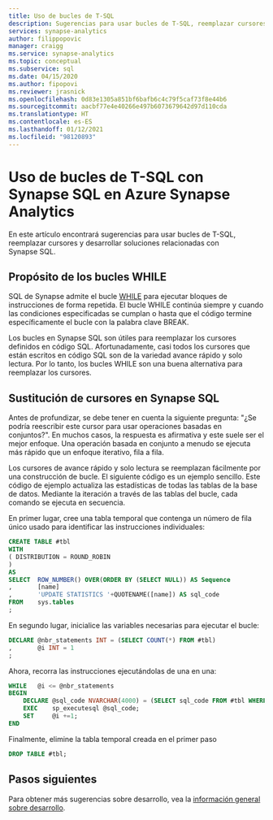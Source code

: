 ```yaml
---
title: Uso de bucles de T-SQL
description: Sugerencias para usar bucles de T-SQL, reemplazar cursores y desarrollar soluciones relacionadas con Synapse SQL en Azure Synapse Analytics.
services: synapse-analytics
author: filippopovic
manager: craigg
ms.service: synapse-analytics
ms.topic: conceptual
ms.subservice: sql
ms.date: 04/15/2020
ms.author: fipopovi
ms.reviewer: jrasnick
ms.openlocfilehash: 0d83e1305a851bf6bafb6c4c79f5caf73f8e44b6
ms.sourcegitcommit: aacbf77e4e40266e497b6073679642d97d110cda
ms.translationtype: HT
ms.contentlocale: es-ES
ms.lasthandoff: 01/12/2021
ms.locfileid: "98120893"
---
```

# <a name="use-t-sql-loops-with-synapse-sql-in-azure-synapse-analytics"></a>Uso de bucles de T-SQL con Synapse SQL en Azure Synapse Analytics

En este artículo encontrará sugerencias para usar bucles de T-SQL, reemplazar cursores y desarrollar soluciones relacionadas con Synapse SQL.

## <a name="purpose-of-while-loops"></a>Propósito de los bucles WHILE

SQL de Synapse admite el bucle [WHILE](/sql/t-sql/language-elements/while-transact-sql?preserve-view=true&view=sql-server-ver15) para ejecutar bloques de instrucciones de forma repetida. El bucle WHILE continúa siempre y cuando las condiciones especificadas se cumplan o hasta que el código termine específicamente el bucle con la palabra clave BREAK. 

Los bucles en Synapse SQL son útiles para reemplazar los cursores definidos en código SQL. Afortunadamente, casi todos los cursores que están escritos en código SQL son de la variedad avance rápido y solo lectura. Por lo tanto, los bucles WHILE son una buena alternativa para reemplazar los cursores.

## <a name="replace-cursors-in-synapse-sql"></a>Sustitución de cursores en Synapse SQL

Antes de profundizar, se debe tener en cuenta la siguiente pregunta: "¿Se podría reescribir este cursor para usar operaciones basadas en conjuntos?". En muchos casos, la respuesta es afirmativa y este suele ser el mejor enfoque. Una operación basada en conjunto a menudo se ejecuta más rápido que un enfoque iterativo, fila a fila.

Los cursores de avance rápido y solo lectura se reemplazan fácilmente por una construcción de bucle. El siguiente código es un ejemplo sencillo. Este código de ejemplo actualiza las estadísticas de todas las tablas de la base de datos. Mediante la iteración a través de las tablas del bucle, cada comando se ejecuta en secuencia.

En primer lugar, cree una tabla temporal que contenga un número de fila único usado para identificar las instrucciones individuales:

```sql
CREATE TABLE #tbl
WITH
( DISTRIBUTION = ROUND_ROBIN
)
AS
SELECT  ROW_NUMBER() OVER(ORDER BY (SELECT NULL)) AS Sequence
,       [name]
,       'UPDATE STATISTICS '+QUOTENAME([name]) AS sql_code
FROM    sys.tables
;
```

En segundo lugar, inicialice las variables necesarias para ejecutar el bucle:

```sql
DECLARE @nbr_statements INT = (SELECT COUNT(*) FROM #tbl)
,       @i INT = 1
;
```

Ahora, recorra las instrucciones ejecutándolas de una en una:

```sql
WHILE   @i <= @nbr_statements
BEGIN
    DECLARE @sql_code NVARCHAR(4000) = (SELECT sql_code FROM #tbl WHERE Sequence = @i);
    EXEC    sp_executesql @sql_code;
    SET     @i +=1;
END
```

Finalmente, elimine la tabla temporal creada en el primer paso

```sql
DROP TABLE #tbl;
```

## <a name="next-steps"></a>Pasos siguientes

Para obtener más sugerencias sobre desarrollo, vea la [información general sobre desarrollo](develop-overview.md).